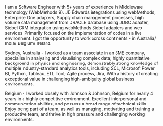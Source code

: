 I am a Software Engineer with 5+ years of experience in Middleware technology (WebMethods 9). JD Edwards integrations using webMethods, Enterprise One adapters, Supply chain management processes, high volume data management from ORACLE database using JDBC adapter, Siebel CRM integration using webMethods Siebel adapters and web services. Primarily focused on the implementation of codes in a live environment. I got the opportunity to work across continents - in Australia/ India/ Belgium/ Ireland. 

Sydney, Australia - I worked as a team associate in an SME company, specialise in analysing and visualising complex data; highly quantitative background in physics and engineering; demonstrably strong knowledge of multiple industry-standard analytics tools, including SQL, Microsoft Power BI, Python, Tableau, ETL Tool; Agile process, Jira, With a history of creating exceptional value in challenging high-ambiguity global business environments.

Belgium - I worked closely with Johnson & Johnson, Belgium for nearly 4 years in a highly competitive environment. Excellent interpersonal and communication abilities, and possess a broad range of technical skills. Enjoy being part of a team, as well as managing, motivating and training a productive team, and thrive in high pressure and challenging working environments.
